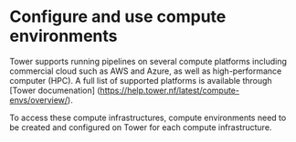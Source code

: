 
# Configure and use compute environments

Tower supports running pipelines on several compute platforms including commercial cloud such as AWS and Azure, as well as high-performance computer (HPC). A full list of supported platforms is available through [Tower documenation] (https://help.tower.nf/latest/compute-envs/overview/). 

To access these compute infrastructures, compute environments need to be created and configured on Tower for each compute infrastructure.
